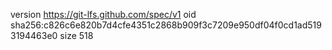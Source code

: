 version https://git-lfs.github.com/spec/v1
oid sha256:c826c6e820b7d4cfe4351c2868b909f3c7209e950df04f0cd1ad5193194463e0
size 518
